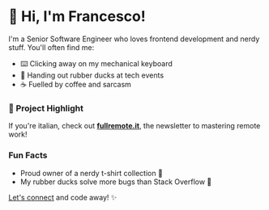 # 👋 Hi, I'm Francesco!

I'm a Senior Software Engineer who loves frontend development and nerdy stuff. You'll often find me:

- ⌨️ Clicking away on my mechanical keyboard
- 🦆 Handing out rubber ducks at tech events
- ☕ Fuelled by coffee and sarcasm

### 🚀 Project Highlight

If you're italian, check out [**fullremote.it**](https://fullremote.it), the newsletter to mastering remote work!

### Fun Facts

- Proud owner of a nerdy t-shirt collection 👕
- My rubber ducks solve more bugs than Stack Overflow 🐤

[Let's connect](https://napo.dev) and code away! ✨
